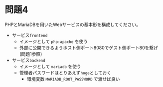 # 問題4

PHPとMariaDBを用いたWebサービスの基本形を構成してください。

* サービス`frontend`
    * イメージとして `php:apache` を使う
    * 外部に公開できるようホスト側ポート8080でゲスト側ポート80を繋げ(問題1参照)
* サービス`backend`
    * イメージとして `mariadb` を使う
    * 管理者パスワードはとりあえず`hoge`としておく
        * 環境変数 `MARIADB_ROOT_PASSWORD` で渡せば良い

